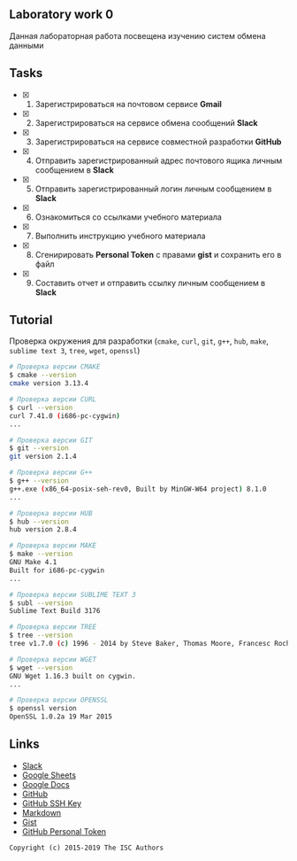 ## Laboratory work 0

Данная лабораторная работа посвещена изучению систем обмена данными

## Tasks

- [x] 1. Зарегистрироваться на почтовом сервисе **Gmail**
- [x] 2. Зарегистрироваться на сервисе обмена сообщений **Slack**
- [x] 3. Зарегистрироваться на сервисе совместной разработки **GitHub**
- [x] 4. Отправить зарегистрированный адрес почтового ящика личным сообщением в **Slack**
- [x] 5. Отправить зарегистрированный логин личным сообщением в **Slack**
- [x] 6. Ознакомиться со ссылками учебного материала
- [x] 7. Выполнить инструкцию учебного материала
- [x] 8. Сгенирировать **Personal Token** с правами **gist** и сохранить его в файл
- [x] 9. Составить отчет и отправить ссылку личным сообщением в **Slack**

## Tutorial
Проверка окружения для разработки (`cmake`, `curl`, `git`, `g++`, `hub`, `make`, 
                                  `sublime text 3`, `tree`, `wget`, `openssl`)
```sh
# Проверка версии CMAKE
$ cmake --version
cmake version 3.13.4

# Проверка версии CURL
$ curl --version
curl 7.41.0 (i686-pc-cygwin)
...

# Проверка версии GIT
$ git --version
git version 2.1.4

# Проверка версии G++
$ g++ --version
g++.exe (x86_64-posix-seh-rev0, Built by MinGW-W64 project) 8.1.0
...

# Проверка версии HUB
$ hub --version
hub version 2.8.4

# Проверка версии MAKE
$ make --version
GNU Make 4.1
Built for i686-pc-cygwin
...

# Проверка версии SUBLIME TEXT 3
$ subl --version
Sublime Text Build 3176

# Проверка версии TREE
$ tree --version
tree v1.7.0 (c) 1996 - 2014 by Steve Baker, Thomas Moore, Francesc Rocher, Florian Sesser, Kyosuke Tokoro

# Проверка версии WGET
$ wget --version
GNU Wget 1.16.3 built on cygwin.
...

# Проверка версии OPENSSL
$ openssl version
OpenSSL 1.0.2a 19 Mar 2015

```
## Links

- [Slack](https://slack.com)
- [Google Sheets](https://www.google.ru/intl/ru/sheets/about/)
- [Google Docs](https://www.google.ru/intl/ru/docs/about/)
- [GitHub](https://github.com)
- [GitHub SSH Key](https://help.github.com/articles/generating-a-new-ssh-key-and-adding-it-to-the-ssh-agent/)
- [Markdown](https://stackedit.io)
- [Gist](https://gist.github.com)
- [GitHub Personal Token](https://github.com/settings/tokens/new)


```
Copyright (c) 2015-2019 The ISC Authors
```
